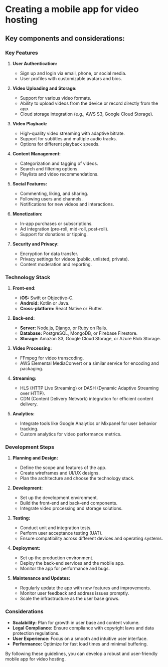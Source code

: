 # Creating a mobile app for video hosting 

## Key components and considerations:

### Key Features

1. **User Authentication:**
   - Sign up and login via email, phone, or social media.
   - User profiles with customizable avatars and bios.

2. **Video Uploading and Storage:**
   - Support for various video formats.
   - Ability to upload videos from the device or record directly from the app.
   - Cloud storage integration (e.g., AWS S3, Google Cloud Storage).

3. **Video Playback:**
   - High-quality video streaming with adaptive bitrate.
   - Support for subtitles and multiple audio tracks.
   - Options for different playback speeds.

4. **Content Management:**
   - Categorization and tagging of videos.
   - Search and filtering options.
   - Playlists and video recommendations.

5. **Social Features:**
   - Commenting, liking, and sharing.
   - Following users and channels.
   - Notifications for new videos and interactions.

6. **Monetization:**
   - In-app purchases or subscriptions.
   - Ad integration (pre-roll, mid-roll, post-roll).
   - Support for donations or tipping.

7. **Security and Privacy:**
   - Encryption for data transfer.
   - Privacy settings for videos (public, unlisted, private).
   - Content moderation and reporting.

### Technology Stack

1. **Front-end:**
   - **iOS:** Swift or Objective-C.
   - **Android:** Kotlin or Java.
   - **Cross-platform:** React Native or Flutter.

2. **Back-end:**
   - **Server:** Node.js, Django, or Ruby on Rails.
   - **Database:** PostgreSQL, MongoDB, or Firebase Firestore.
   - **Storage:** Amazon S3, Google Cloud Storage, or Azure Blob Storage.

3. **Video Processing:**
   - FFmpeg for video transcoding.
   - AWS Elemental MediaConvert or a similar service for encoding and packaging.

4. **Streaming:**
   - HLS (HTTP Live Streaming) or DASH (Dynamic Adaptive Streaming over HTTP).
   - CDN (Content Delivery Network) integration for efficient content delivery.

5. **Analytics:**
   - Integrate tools like Google Analytics or Mixpanel for user behavior tracking.
   - Custom analytics for video performance metrics.

### Development Steps

1. **Planning and Design:**
   - Define the scope and features of the app.
   - Create wireframes and UI/UX designs.
   - Plan the architecture and choose the technology stack.

2. **Development:**
   - Set up the development environment.
   - Build the front-end and back-end components.
   - Integrate video processing and storage solutions.

3. **Testing:**
   - Conduct unit and integration tests.
   - Perform user acceptance testing (UAT).
   - Ensure compatibility across different devices and operating systems.

4. **Deployment:**
   - Set up the production environment.
   - Deploy the back-end services and the mobile app.
   - Monitor the app for performance and bugs.

5. **Maintenance and Updates:**
   - Regularly update the app with new features and improvements.
   - Monitor user feedback and address issues promptly.
   - Scale the infrastructure as the user base grows.

### Considerations

- **Scalability:** Plan for growth in user base and content volume.
- **Legal Compliance:** Ensure compliance with copyright laws and data protection regulations.
- **User Experience:** Focus on a smooth and intuitive user interface.
- **Performance:** Optimize for fast load times and minimal buffering.

By following these guidelines, you can develop a robust and user-friendly mobile app for video hosting.